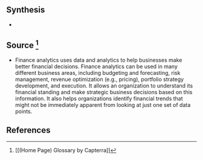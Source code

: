## Synthesis
- 
## Source [^1]
- Finance analytics uses data and analytics to help businesses make better financial decisions. Finance analytics can be used in many different business areas, including budgeting and forecasting, risk management, revenue optimization (e.g., pricing), portfolio strategy development, and execution. It allows an organization to understand its financial standing and make strategic business decisions based on this information. It also helps organizations identify financial trends that might not be immediately apparent from looking at just one set of data points.
## References

[^1]: [[(Home Page) Glossary by Capterra]]